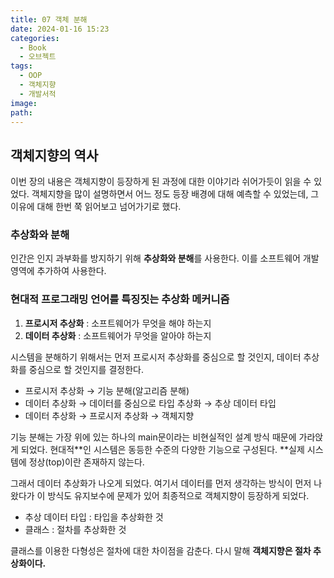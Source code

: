 ```yaml
---
title: 07 객체 분해
date: 2024-01-16 15:23
categories:
  - Book
  - 오브젝트
tags:
  - OOP
  - 객체지향
  - 개발서적
image: 
path:
---
```


## 객체지향의 역사
이번 장의 내용은 객체지향이 등장하게 된 과정에 대한 이야기라 쉬어가듯이 읽을 수 있었다. 객체지향을 많이 설명하면서 어느 정도 등장 배경에 대해 예측할 수 있었는데, 그 이유에 대해 한번 쭉 읽어보고 넘어가기로 했다.

### 추상화와 분해
인간은 인지 과부화를 방지하기 위해 **추상화와 분해**를 사용한다. 이를 소프트웨어 개발 영역에 추가하여 사용한다.

### 현대적 프로그래밍 언어를 특징짓는 추상화 메커니즘
1. **프로시저 추상화** : 소프트웨어가 무엇을 해야 하는지
2. **데이터 추상화** : 소프트웨어가 무엇을 알아야 하는지

시스템을 분해하기 위해서는 먼저 프로시저 추상화를 중심으로 할 것인지, 데이터 추상화를 중심으로 할 것인지를 결정한다.

+ 프로시저 추상화 → 기능 분해(알고리즘 분해)
+ 데이터 추상화 → 데이터를 중심으로 타입 추상화 → 추상 데이터 타입
+ 데이터 추상화 → 프로시저 추상화 → 객체지향

기능 분해는 가장 위에 있는 하나의 main문이라는 비현실적인 설계 방식 때문에 가라앉게 되었다. 현대적**인 시스템은 동등한 수준의 다양한 기능으로 구성된다. **실제 시스템에 정상(top)이란 존재하지 않는다.

그래서 데이터 추상화가 나오게 되었다. 여기서 데이터를 먼저 생각하는 방식이 먼저 나왔다가 이 방식도 유지보수에 문제가 있어 최종적으로 객체지향이 등장하게 되었다.

+ 추상 데이터 타입 : 타입을 추상화한 것
+ 클래스 : 절차를 추상화한 것

클래스를 이용한 다형성은 절차에 대한 차이점을 감춘다. 다시 말해 **객체지향은 절차 추상화이다.**
